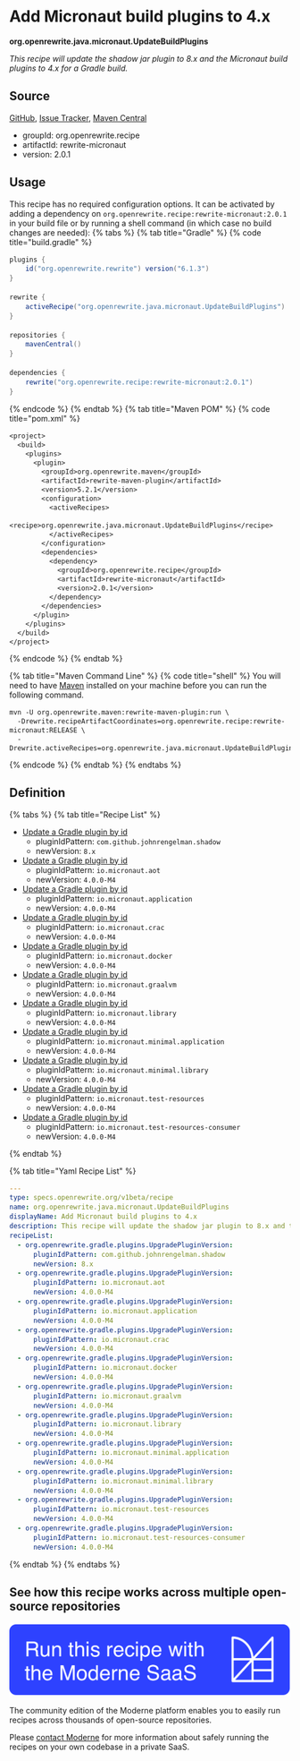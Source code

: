 # Add Micronaut build plugins to 4.x

**org.openrewrite.java.micronaut.UpdateBuildPlugins**

_This recipe will update the shadow jar plugin to 8.x and the Micronaut build plugins to 4.x for a Gradle build._

## Source

[GitHub](https://github.com/openrewrite/rewrite-micronaut/blob/main/src/main/resources/META-INF/rewrite/micronaut3-to-4.yml), [Issue Tracker](https://github.com/openrewrite/rewrite-micronaut/issues), [Maven Central](https://central.sonatype.com/artifact/org.openrewrite.recipe/rewrite-micronaut/2.0.1/jar)

* groupId: org.openrewrite.recipe
* artifactId: rewrite-micronaut
* version: 2.0.1


## Usage

This recipe has no required configuration options. It can be activated by adding a dependency on `org.openrewrite.recipe:rewrite-micronaut:2.0.1` in your build file or by running a shell command (in which case no build changes are needed): 
{% tabs %}
{% tab title="Gradle" %}
{% code title="build.gradle" %}
```groovy
plugins {
    id("org.openrewrite.rewrite") version("6.1.3")
}

rewrite {
    activeRecipe("org.openrewrite.java.micronaut.UpdateBuildPlugins")
}

repositories {
    mavenCentral()
}

dependencies {
    rewrite("org.openrewrite.recipe:rewrite-micronaut:2.0.1")
}
```
{% endcode %}
{% endtab %}
{% tab title="Maven POM" %}
{% code title="pom.xml" %}
```markup
<project>
  <build>
    <plugins>
      <plugin>
        <groupId>org.openrewrite.maven</groupId>
        <artifactId>rewrite-maven-plugin</artifactId>
        <version>5.2.1</version>
        <configuration>
          <activeRecipes>
            <recipe>org.openrewrite.java.micronaut.UpdateBuildPlugins</recipe>
          </activeRecipes>
        </configuration>
        <dependencies>
          <dependency>
            <groupId>org.openrewrite.recipe</groupId>
            <artifactId>rewrite-micronaut</artifactId>
            <version>2.0.1</version>
          </dependency>
        </dependencies>
      </plugin>
    </plugins>
  </build>
</project>
```
{% endcode %}
{% endtab %}

{% tab title="Maven Command Line" %}
{% code title="shell" %}
You will need to have [Maven](https://maven.apache.org/download.cgi) installed on your machine before you can run the following command.

```shell
mvn -U org.openrewrite.maven:rewrite-maven-plugin:run \
  -Drewrite.recipeArtifactCoordinates=org.openrewrite.recipe:rewrite-micronaut:RELEASE \
  -Drewrite.activeRecipes=org.openrewrite.java.micronaut.UpdateBuildPlugins
```
{% endcode %}
{% endtab %}
{% endtabs %}

## Definition

{% tabs %}
{% tab title="Recipe List" %}
* [Update a Gradle plugin by id](../../gradle/plugins/upgradepluginversion.md)
  * pluginIdPattern: `com.github.johnrengelman.shadow`
  * newVersion: `8.x`
* [Update a Gradle plugin by id](../../gradle/plugins/upgradepluginversion.md)
  * pluginIdPattern: `io.micronaut.aot`
  * newVersion: `4.0.0-M4`
* [Update a Gradle plugin by id](../../gradle/plugins/upgradepluginversion.md)
  * pluginIdPattern: `io.micronaut.application`
  * newVersion: `4.0.0-M4`
* [Update a Gradle plugin by id](../../gradle/plugins/upgradepluginversion.md)
  * pluginIdPattern: `io.micronaut.crac`
  * newVersion: `4.0.0-M4`
* [Update a Gradle plugin by id](../../gradle/plugins/upgradepluginversion.md)
  * pluginIdPattern: `io.micronaut.docker`
  * newVersion: `4.0.0-M4`
* [Update a Gradle plugin by id](../../gradle/plugins/upgradepluginversion.md)
  * pluginIdPattern: `io.micronaut.graalvm`
  * newVersion: `4.0.0-M4`
* [Update a Gradle plugin by id](../../gradle/plugins/upgradepluginversion.md)
  * pluginIdPattern: `io.micronaut.library`
  * newVersion: `4.0.0-M4`
* [Update a Gradle plugin by id](../../gradle/plugins/upgradepluginversion.md)
  * pluginIdPattern: `io.micronaut.minimal.application`
  * newVersion: `4.0.0-M4`
* [Update a Gradle plugin by id](../../gradle/plugins/upgradepluginversion.md)
  * pluginIdPattern: `io.micronaut.minimal.library`
  * newVersion: `4.0.0-M4`
* [Update a Gradle plugin by id](../../gradle/plugins/upgradepluginversion.md)
  * pluginIdPattern: `io.micronaut.test-resources`
  * newVersion: `4.0.0-M4`
* [Update a Gradle plugin by id](../../gradle/plugins/upgradepluginversion.md)
  * pluginIdPattern: `io.micronaut.test-resources-consumer`
  * newVersion: `4.0.0-M4`

{% endtab %}

{% tab title="Yaml Recipe List" %}
```yaml
---
type: specs.openrewrite.org/v1beta/recipe
name: org.openrewrite.java.micronaut.UpdateBuildPlugins
displayName: Add Micronaut build plugins to 4.x
description: This recipe will update the shadow jar plugin to 8.x and the Micronaut build plugins to 4.x for a Gradle build.
recipeList:
  - org.openrewrite.gradle.plugins.UpgradePluginVersion:
      pluginIdPattern: com.github.johnrengelman.shadow
      newVersion: 8.x
  - org.openrewrite.gradle.plugins.UpgradePluginVersion:
      pluginIdPattern: io.micronaut.aot
      newVersion: 4.0.0-M4
  - org.openrewrite.gradle.plugins.UpgradePluginVersion:
      pluginIdPattern: io.micronaut.application
      newVersion: 4.0.0-M4
  - org.openrewrite.gradle.plugins.UpgradePluginVersion:
      pluginIdPattern: io.micronaut.crac
      newVersion: 4.0.0-M4
  - org.openrewrite.gradle.plugins.UpgradePluginVersion:
      pluginIdPattern: io.micronaut.docker
      newVersion: 4.0.0-M4
  - org.openrewrite.gradle.plugins.UpgradePluginVersion:
      pluginIdPattern: io.micronaut.graalvm
      newVersion: 4.0.0-M4
  - org.openrewrite.gradle.plugins.UpgradePluginVersion:
      pluginIdPattern: io.micronaut.library
      newVersion: 4.0.0-M4
  - org.openrewrite.gradle.plugins.UpgradePluginVersion:
      pluginIdPattern: io.micronaut.minimal.application
      newVersion: 4.0.0-M4
  - org.openrewrite.gradle.plugins.UpgradePluginVersion:
      pluginIdPattern: io.micronaut.minimal.library
      newVersion: 4.0.0-M4
  - org.openrewrite.gradle.plugins.UpgradePluginVersion:
      pluginIdPattern: io.micronaut.test-resources
      newVersion: 4.0.0-M4
  - org.openrewrite.gradle.plugins.UpgradePluginVersion:
      pluginIdPattern: io.micronaut.test-resources-consumer
      newVersion: 4.0.0-M4

```
{% endtab %}
{% endtabs %}

## See how this recipe works across multiple open-source repositories

[![Moderne Link Image](/.gitbook/assets/ModerneRecipeButton.png)](https://app.moderne.io/recipes/org.openrewrite.java.micronaut.UpdateBuildPlugins)

The community edition of the Moderne platform enables you to easily run recipes across thousands of open-source repositories.

Please [contact Moderne](https://moderne.io/product) for more information about safely running the recipes on your own codebase in a private SaaS.
